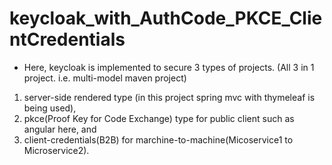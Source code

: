 # keycloak_with_AuthCode_PKCE_ClientCredentials

- Here, keycloak is implemented to secure 3 types of projects. (All 3 in 1 project. i.e. multi-model maven project)
1. server-side rendered type (in this project spring mvc with thymeleaf is being used), 
2. pkce(Proof Key for Code Exchange) type for public client such as angular here, and 
3. client-credentials(B2B) for marchine-to-machine(Micoservice1 to Microservice2).
